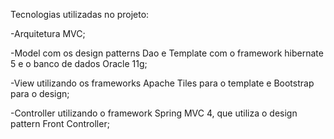 Tecnologias utilizadas no projeto:

-Arquitetura MVC;

-Model com os design patterns Dao e Template com o framework hibernate 5 e o banco de dados Oracle 11g;

-View utilizando os frameworks Apache Tiles para o template e Bootstrap para o design;

-Controller utilizando o framework Spring MVC 4, que utiliza o design pattern Front Controller;